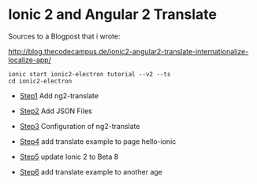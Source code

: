 # Ionic 2 and Angular 2 Translate 
Sources to a Blogpost that i wrote:

http://blog.thecodecampus.de/ionic2-angular2-translate-internationalize-localize-app/

    ionic start ionic2-electron tutorial --v2 --ts
    cd ionic2-electron


* [Step1] Add ng2-translate
* [Step2] Add JSON Files
* [Step3] Configuration of ng2-translate
* [Step4] add translate example to page hello-ionic
* [Step5] update Ionic 2 to Beta 8
* [Step6] add translate example to another age


   [Step1]: <https://github.com/CanKattwinkel/ionic2-translate-example/commit/e9474ce1674fa96a1559e4bd5d24cbe5b2e19cc2>
   [Step2]: <https://github.com/CanKattwinkel/ionic2-translate-example/commit/3b46773657c1c5f25fcb446a057f0e7eec96ff2d>
   [Step3]: <https://github.com/CanKattwinkel/ionic2-translate-example/commit/3bdaa824cb2120096d86c883de31ce7693ffe9a4>
   [Step4]: <https://github.com/CanKattwinkel/ionic2-translate-example/commit/efa1a968e701e2e481eca5a16c4a2fcf4a12ec2e>
   [Step5]: <https://github.com/CanKattwinkel/ionic2-translate-example/commit/c17f48858cce73e92e56ee1ca221b568786689ca>
   [Step6]: <https://github.com/CanKattwinkel/ionic2-translate-example/commit/296af5fb8de2349c89c61172ffd49314d675216d>

